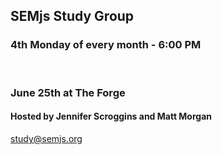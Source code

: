 ## SEMjs Study Group
### 4th Monday of every month - 6:00 PM
<br/>

### June 25th at The Forge
#### Hosted by Jennifer Scroggins and Matt Morgan


study@semjs.org
